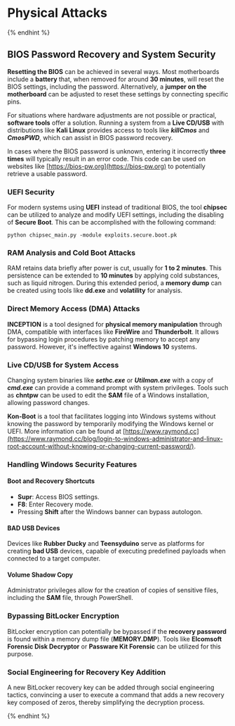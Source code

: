 # Physical Attacks

{% endhint %}

## BIOS Password Recovery and System Security

**Resetting the BIOS** can be achieved in several ways. Most motherboards include a **battery** that, when removed for around **30 minutes**, will reset the BIOS settings, including the password. Alternatively, a **jumper on the motherboard** can be adjusted to reset these settings by connecting specific pins.

For situations where hardware adjustments are not possible or practical, **software tools** offer a solution. Running a system from a **Live CD/USB** with distributions like **Kali Linux** provides access to tools like **_killCmos_** and **_CmosPWD_**, which can assist in BIOS password recovery.

In cases where the BIOS password is unknown, entering it incorrectly **three times** will typically result in an error code. This code can be used on websites like [https://bios-pw.org](https://bios-pw.org) to potentially retrieve a usable password.

### UEFI Security

For modern systems using **UEFI** instead of traditional BIOS, the tool **chipsec** can be utilized to analyze and modify UEFI settings, including the disabling of **Secure Boot**. This can be accomplished with the following command:

`python chipsec_main.py -module exploits.secure.boot.pk`

### RAM Analysis and Cold Boot Attacks

RAM retains data briefly after power is cut, usually for **1 to 2 minutes**. This persistence can be extended to **10 minutes** by applying cold substances, such as liquid nitrogen. During this extended period, a **memory dump** can be created using tools like **dd.exe** and **volatility** for analysis.

### Direct Memory Access (DMA) Attacks

**INCEPTION** is a tool designed for **physical memory manipulation** through DMA, compatible with interfaces like **FireWire** and **Thunderbolt**. It allows for bypassing login procedures by patching memory to accept any password. However, it's ineffective against **Windows 10** systems.

### Live CD/USB for System Access

Changing system binaries like **_sethc.exe_** or **_Utilman.exe_** with a copy of **_cmd.exe_** can provide a command prompt with system privileges. Tools such as **chntpw** can be used to edit the **SAM** file of a Windows installation, allowing password changes.

**Kon-Boot** is a tool that facilitates logging into Windows systems without knowing the password by temporarily modifying the Windows kernel or UEFI. More information can be found at [https://www.raymond.cc](https://www.raymond.cc/blog/login-to-windows-administrator-and-linux-root-account-without-knowing-or-changing-current-password/).

### Handling Windows Security Features

#### Boot and Recovery Shortcuts

- **Supr**: Access BIOS settings.
- **F8**: Enter Recovery mode.
- Pressing **Shift** after the Windows banner can bypass autologon.

#### BAD USB Devices

Devices like **Rubber Ducky** and **Teensyduino** serve as platforms for creating **bad USB** devices, capable of executing predefined payloads when connected to a target computer.

#### Volume Shadow Copy

Administrator privileges allow for the creation of copies of sensitive files, including the **SAM** file, through PowerShell.

### Bypassing BitLocker Encryption

BitLocker encryption can potentially be bypassed if the **recovery password** is found within a memory dump file (**MEMORY.DMP**). Tools like **Elcomsoft Forensic Disk Decryptor** or **Passware Kit Forensic** can be utilized for this purpose.

### Social Engineering for Recovery Key Addition

A new BitLocker recovery key can be added through social engineering tactics, convincing a user to execute a command that adds a new recovery key composed of zeros, thereby simplifying the decryption process.
</details>
{% endhint %}
